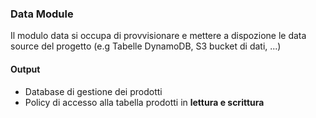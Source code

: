 ### Data Module

Il modulo data si occupa di provvisionare e mettere a dispozione le data source del progetto (e.g Tabelle DynamoDB, S3 bucket di dati, ...)

#### Output
- Database di gestione dei prodotti
- Policy di accesso alla tabella prodotti in **lettura e scrittura**

